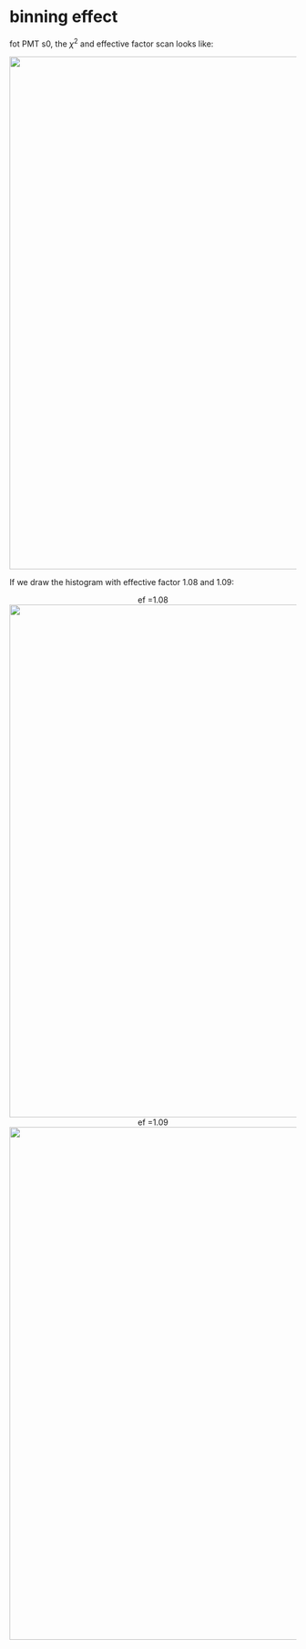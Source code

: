 # binning effect
fot PMT s0, the $\chi^2$ and effective factor scan looks like:

<p align="center">
<img src="califigs/binningeffect/chi2_0PMTnpedata190929-01.svg" width="900" />
</p>
If we draw the histogram with effective factor 1.08 and 1.09: 
<p align="center">
ef =1.08
<img src="califigs/binningeffect/PMTnperes0PMTnpedata190929-01_1.08.svg" width="900" />
ef =1.09
<img src="califigs/binningeffect/PMTnperes0PMTnpedata190929-01_1.09.svg" width="900" />
</p>
